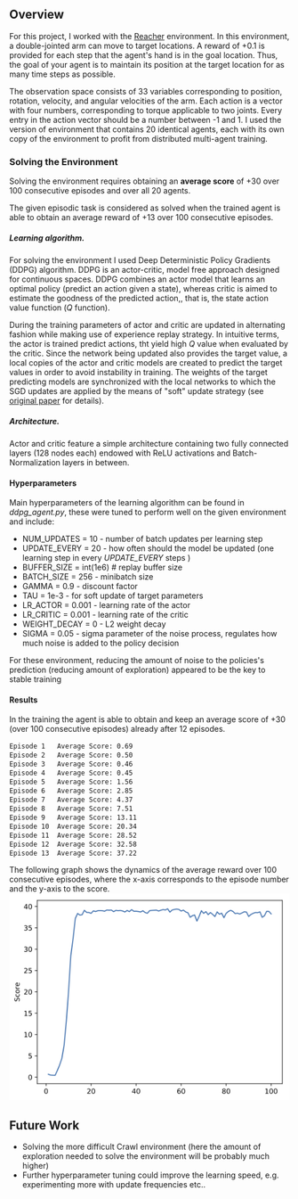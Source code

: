 ## Overview
For this project, I worked with the [Reacher](https://github.com/Unity-Technologies/ml-agents/blob/master/docs/Learning-Environment-Examples.md#reacher) environment.
In this environment, a double-jointed arm can move to target locations. A reward of +0.1 is provided for each step that the agent's hand is in the goal location. Thus, the goal of your agent is to maintain its position at the target location for as many time steps as possible.

The observation space consists of 33 variables corresponding to position, rotation, velocity, and angular velocities of the arm. Each action is a vector with four numbers, corresponding to torque applicable to two joints. Every entry in the action vector should be a number between -1 and 1.
I used the version of environment that contains 20 identical agents, each with its own copy of the environment to profit from distributed multi-agent training.

### Solving the Environment

Solving the environment requires obtaining an **average score** of +30 over 100 consecutive episodes and over all 20 agents.  

The given episodic task is considered as solved when the trained agent is able to obtain an average reward of +13 over 100 consecutive episodes.

##### Learning algorithm.
For solving the environment I used Deep Deterministic Policy Gradients (DDPG) algorithm. DDPG is an actor-critic, model free approach designed for continuous spaces. DDPG combines an actor model that learns an optimal policy (predict an action given a state), whereas critic is aimed to estimate the goodness of the predicted action,, that is, the state action value function (*Q* function).

During the training parameters of actor and critic are updated in alternating fashion while making use of experience replay strategy. In intuitive terms, the actor is trained predict actions, tht yield high *Q* value when evaluated by the critic. Since the network being updated also provides the target value, a local copies of the actor and critic models are created to predict the target values in order to avoid instability in training. The weights of the target predicting models are synchronized with the local networks to which the SGD updates are applied by the means of "soft" update strategy (see [original paper](https://arxiv.org/pdf/1509.02971.pdf) for details).  

##### Architecture.
Actor and critic feature a simple architecture containing two fully connected layers (128 nodes each) endowed with ReLU activations and Batch-Normalization layers in between. 
#### Hyperparameters

Main hyperparameters of the learning algorithm can be found in *ddpg_agent.py*, these were tuned to perform well on the given environment and include:


- NUM_UPDATES = 10 - number of batch updates per learning step
- UPDATE_EVERY = 20 - how often should the model be updated (one learning step in every *UPDATE_EVERY* steps )
- BUFFER_SIZE = int(1e6)  # replay buffer size
- BATCH_SIZE = 256  - minibatch size
- GAMMA = 0.9  - discount factor
- TAU = 1e-3  - for soft update of target parameters
- LR_ACTOR = 0.001 - learning rate of the actor
- LR_CRITIC = 0.001 - learning rate of the critic
- WEIGHT_DECAY = 0  - L2 weight decay
- SIGMA = 0.05 - sigma parameter of the noise process, regulates how much noise is added to the policy decision

For these environment, reducing the amount of noise to the policies's prediction (reducing amount of exploration) appeared to be the key to stable training

#### Results

In the training the agent is able to obtain and keep an average score of +30 (over 100 consecutive episodes) already after 12 episodes.
```
Episode 1	Average Score: 0.69
Episode 2	Average Score: 0.50
Episode 3	Average Score: 0.46
Episode 4	Average Score: 0.45
Episode 5	Average Score: 1.56
Episode 6	Average Score: 2.85
Episode 7	Average Score: 4.37
Episode 8	Average Score: 7.51
Episode 9	Average Score: 13.11
Episode 10	Average Score: 20.34
Episode 11	Average Score: 28.52
Episode 12	Average Score: 32.58
Episode 13	Average Score: 37.22
```

The following graph shows the dynamics of the average reward over 100 consecutive episodes, where the x-axis corresponds to the episode number and the y-axis to the score.
![](Rewards.png)

## Future Work

- Solving the more difficult Crawl environment (here the amount of exploration needed to solve the environment will be probably much higher)
- Further hyperparameter tuning could improve the learning speed, e.g. experimenting more with update frequencies etc..